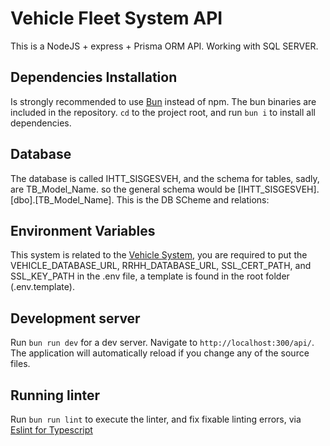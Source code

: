 # Vehicle Fleet System API

This is a NodeJS + express + Prisma ORM API. Working with SQL SERVER.

## Dependencies Installation
Is strongly recommended to use [Bun](https://bun.sh/) instead of npm. The bun binaries are included in the repository.
`cd` to the project root, and run `bun i` to install all dependencies.

## Database
The database is called IHTT_SISGESVEH, and the schema for tables, sadly, are TB_Model_Name. so the general schema would be [IHTT_SISGESVEH].[dbo].[TB_Model_Name].
This is the DB SCheme and relations:

## Environment Variables
This system is related to the [Vehicle System](https://github.com/Ajuriaa/vehicle-fleet-system.git), you are required to put the VEHICLE_DATABASE_URL, RRHH_DATABASE_URL, SSL_CERT_PATH, and SSL_KEY_PATH in the .env file, a template is found in the root folder (.env.template).

## Development server

Run `bun run dev` for a dev server. Navigate to `http://localhost:300/api/`. The application will automatically reload if you change any of the source files.

## Running linter

Run `bun run lint` to execute the linter, and fix fixable linting errors, via [Eslint for Typescript](https://typescript-eslint.io/)
